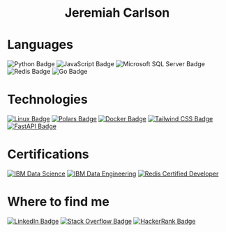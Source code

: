 <div align="center">
  <H1>Jeremiah Carlson</H2>
</div>

<!--<b><h1 align="center" >Jeremiah Carlson</h1></b>-->

# Languages
![Python Badge](https://img.shields.io/badge/Python-3776AB?logo=python&logoColor=fff&style=for-the-badge)
![JavaScript Badge](https://img.shields.io/badge/JavaScript-F7DF1E?logo=javascript&logoColor=000&style=for-the-badge)
![Microsoft SQL Server Badge](https://img.shields.io/badge/Microsoft%20SQL%20Server-CC2927?logo=microsoftsqlserver&logoColor=fff&style=for-the-badge)
![Redis Badge](https://img.shields.io/badge/Redis-DC382D?logo=redis&logoColor=fff&style=for-the-badge)
![Go Badge](https://img.shields.io/badge/Go-00ADD8?logo=go&logoColor=fff&style=for-the-badge)


# Technologies
[![Linux Badge](https://img.shields.io/badge/Linux-FCC624?logo=linux&logoColor=000&style=for-the-badge)](https://ubuntu.com/)
[![Polars Badge](https://img.shields.io/badge/Polars-CD792C?logo=polars&logoColor=fff&style=for-the-badge)](https://pola-rs.github.io/polars/py-polars/html/reference/)
[![Docker Badge](https://img.shields.io/badge/Docker-2496ED?logo=docker&logoColor=fff&style=for-the-badge)](https://www.docker.com/why-docker)
[![Tailwind CSS Badge](https://img.shields.io/badge/Tailwind%20CSS-06B6D4?logo=tailwindcss&logoColor=fff&style=for-the-badge)](https://tailwindcss.com/)
[![FastAPI Badge](https://img.shields.io/badge/FastAPI-009688?logo=fastapi&logoColor=fff&style=for-the-badge)](https://fastapi.tiangolo.com/)

<!--
# Projects
Coming soon ...
-->


# Certifications
[![IBM Data Science](https://img.shields.io/badge/Data%20Science-052FAD?logo=ibm&logoColor=fff&style=for-the-badge)](https://coursera.org/share/13fecc9fd34bcd122cb4d7e82e5d42bc)
[![IBM Data Engineering](https://img.shields.io/badge/Data%20Engineering-052FAD?logo=ibm&logoColor=fff&style=for-the-badge)](https://coursera.org/share/ea399b7b785a97c592f951e008af4dd3)
[![Redis Certified Developer](https://img.shields.io/badge/Redis%20Certified%20Developer-DC382D?logo=redis&logoColor=fff&style=for-the-badge)](https://www.credential.net/65bb5d01-6c2d-4309-81f0-7bebd452104b)


# Where to find me
[![LinkedIn Badge](https://img.shields.io/badge/LinkedIn-0A66C2?logo=linkedin&logoColor=fff&style=for-the-badge)](https://www.linkedin.com/in/jeremiah-carlson-26b4611a1)
[![Stack Overflow Badge](https://img.shields.io/badge/Stack%20Overflow-F58025?logo=stackoverflow&logoColor=fff&style=for-the-badge)](https://stackoverflow.com/users/16317300/j-carlson?tab=profile)
[![HackerRank Badge](https://img.shields.io/badge/HackerRank-00EA64?logo=hackerrank&logoColor=000&style=for-the-badge)](https://www.hackerrank.com/j_a_carlson_93)

<!--

<div align="center">
<a align="center" href="https://stackoverflow.com/users/16317300/j-carlson" target="_blank"><img alt="StackOverflow" 
src="https://stackoverflow-badge.vercel.app/?userID=16317300" /></a> 
</div>
-->



<!---
jeremiah-carlson/jeremiah-carlson is a ✨ special ✨ repository because its `README.md` (this file) appears on your GitHub profile.
You can click the Preview link to take a look at your changes.
--->
